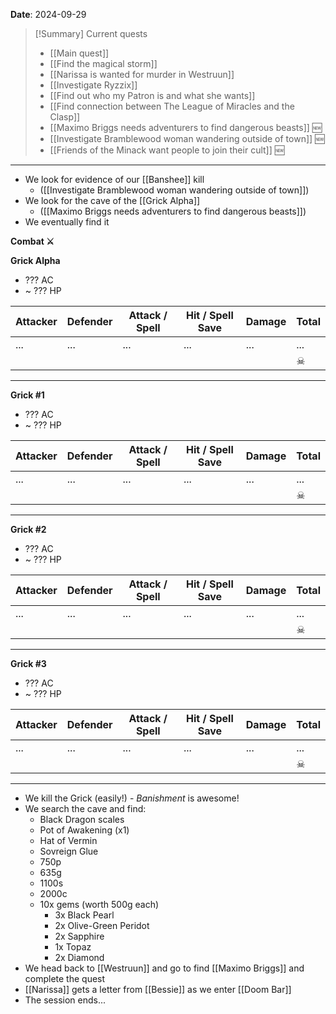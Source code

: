 **Date**: 2024-09-29

> [!Summary] Current quests
> - [[Main quest]]
> - [[Find the magical storm]]
> - [[Narissa is wanted for murder in Westruun]]
> - [[Investigate Ryzzix]]
> - [[Find out who my Patron is and what she wants]]
> - [[Find connection between The League of Miracles and the Clasp]]
> - [[Maximo Briggs needs adventurers to find dangerous beasts]] 🆕
> - [[Investigate Bramblewood woman wandering outside of town]] 🆕
> - [[Friends of the Minack want people to join their cult]] 🆕

---
- We look for evidence of our [[Banshee]] kill
	- ([[Investigate Bramblewood woman wandering outside of town]])
- We look for the cave of the [[Grick Alpha]]
	- ([[Maximo Briggs needs adventurers to find dangerous beasts]])
- We eventually find it

**Combat ⚔**

**Grick Alpha**
- ??? AC
- ~ ??? HP

| Attacker | Defender | Attack / Spell | Hit / Spell Save | Damage | Total |
| -------- | -------- | -------------- | ---------------- | ------ | ----- |
| ...      | ...      | ...            | ...              | ...    | ...   |
|          |          |                |                  |        | ☠     |

---

**Grick #1**
- ??? AC
- ~ ??? HP

| Attacker | Defender | Attack / Spell | Hit / Spell Save | Damage | Total |
| -------- | -------- | -------------- | ---------------- | ------ | ----- |
| ...      | ...      | ...            | ...              | ...    | ...   |
|          |          |                |                  |        | ☠     |

---

**Grick #2**
- ??? AC
- ~ ??? HP

| Attacker | Defender | Attack / Spell | Hit / Spell Save | Damage | Total |
| -------- | -------- | -------------- | ---------------- | ------ | ----- |
| ...      | ...      | ...            | ...              | ...    | ...   |
|          |          |                |                  |        | ☠     |

---

**Grick #3**
- ??? AC
- ~ ??? HP

| Attacker | Defender | Attack / Spell | Hit / Spell Save | Damage | Total |
| -------- | -------- | -------------- | ---------------- | ------ | ----- |
| ...      | ...      | ...            | ...              | ...    | ...   |
|          |          |                |                  |        | ☠     |

---
- We kill the Grick (easily!) - *Banishment* is awesome!
- We search the cave and find:
	- Black Dragon scales
	- Pot of Awakening (x1)
	- Hat of Vermin
	- Sovreign Glue
	- 750p
	- 635g
	- 1100s
	- 2000c
	- 10x gems (worth 500g each)
		- 3x Black Pearl
		- 2x Olive-Green Peridot
		- 2x Sapphire
		- 1x Topaz
		- 2x Diamond
- We head back to [[Westruun]] and go to find [[Maximo Briggs]] and complete the quest
- [[Narissa]] gets a letter from [[Bessie]] as we enter [[Doom Bar]]
- The session ends...